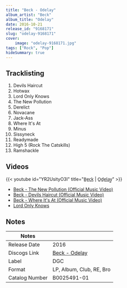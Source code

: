 ```yaml
---
title: "Beck - Odelay"
album_artist: "Beck"
album_title: "Odelay"
date: 2016-10-21
release_id: "9168171"
slug: "odelay-9168171"
cover:
    image: "odelay-9168171.jpg"
tags: ["Rock", "Pop"]
hideSummary: true
---
```


## Tracklisting
1. Devils Haircut
2. Hotwax
3. Lord Only Knows
4. The New Pollution
5. Derelict
6. Novacane
7. Jack-Ass
8. Where It's At
9. Minus
10. Sissyneck
11. Readymade
12. High 5 (Rock The Catskills)
13. Ramshackle

## Videos
{{< youtube id="YR2UsityO3I" title="B̲e̲c̲k̲ | O̲d̲e̲l̲a̲y̲" >}}
- [Beck - The New Pollution (Official Music Video)](https://www.youtube.com/watch?v=uxugaMpt1vU)
- [Beck - Devils Haircut (Official Music Video)](https://www.youtube.com/watch?v=aa3rBVb3v4g)
- [Beck - Where It's At (Official Music Video)](https://www.youtube.com/watch?v=EPfmNxKLDG4)
- [Lord Only Knows](https://www.youtube.com/watch?v=p3CFYCyE_1Y)

## Notes

| Notes          |             |
| ---------------| ----------- |
| Release Date   | 2016 |
| Discogs Link   | [Beck - Odelay](https://www.discogs.com/release/9168171) |
| Label          | DGC |
| Format         | LP, Album, Club, RE, Bro |
| Catalog Number | B0025491-01 |

